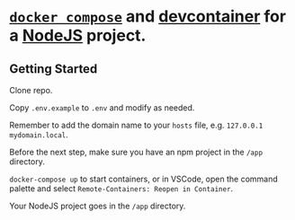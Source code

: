 # [`docker compose`](https://docs.docker.com/compose/) and [devcontainer](https://code.visualstudio.com/docs/devcontainers/containers) for a [NodeJS](https://nodejs.org/) project.

## Getting Started

Clone repo.

Copy `.env.example` to `.env` and modify as needed.

Remember to add the domain name to your `hosts` file, e.g. `127.0.0.1 mydomain.local`.

Before the next step, make sure you have an npm project in the `/app` directory.

```docker-compose up``` to start containers, or in VSCode, open the command palette and select `Remote-Containers: Reopen in Container`.

Your NodeJS project goes in the `/app` directory.